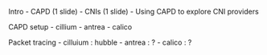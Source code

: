 Intro
	- CAPD (1 slide)
	- CNIs (1 slide)
	- Using CAPD to explore CNI providers

CAPD setup
	- cillium
	- antrea
	- calico

Packet tracing
	- cilluium : hubble
	- antrea : ? 
	- calico : ?


